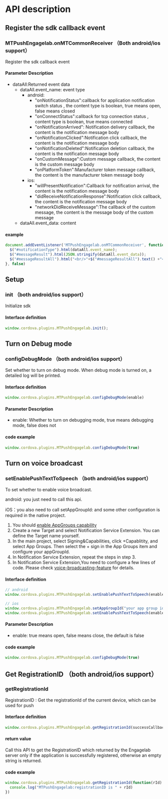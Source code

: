 # API description

## Register the sdk callback event

### MTPushEngagelab.onMTCommonReceiver （Both android/ios support）

Register the sdk callback event

#### Parameter Description
- dataAll:Returned event data
  - dataAll.event_name:  event type
    - android:
      - "onNotificationStatus":callback for application notification switch status , the content type is boolean, true means open, false means closed
      - "onConnectStatus":callback for tcp connection status , content type is boolean, true means connected
      - "onNotificationArrived": Notification delivery callback, the content is the notification message body
      - "onNotificationClicked":Notification click callback, the content is the notification message body
      - "onNotificationDeleted":Notification deletion callback, the content is the notification message body
      - "onCustomMessage":Custom message callback, the content is the custom message body
      - "onPlatformToken":Manufacturer token message callback, the content is the manufacturer token message body
    - ios:
      - "willPresentNotification":Callback for notification arrival, the content is the notification message body
      - "didReceiveNotificationResponse":Notification click callback, the content is the notification message body
      - "networkDidReceiveMessage":The callback of the custom message, the content is the message body of the custom message
  - dataAll.event_data: content


#### example

```js
document.addEventListener('MTPushEngagelab.onMTCommonReceiver', function (dataAll) {
  $("#notificationType").html(dataAll.event_name);
  $("#messageResult").html(JSON.stringify(dataAll.event_data));
  $("#messageResultAll").html("<br/>"+$("#messageResultAll").text() +"<br/>"+ JSON.stringify(dataAll));
}, false)
```

## Setup

### init （both android/ios support）

Initialize sdk

#### Interface definition

```js
window.cordova.plugins.MTPushEngagelab.init();
```

## Turn on Debug mode

### configDebugMode （both android/ios support）

Set whether to turn on debug mode. When debug mode is turned on, a detailed log will be printed.

#### Interface definition

```js
window.cordova.plugins.MTPushEngagelab.configDebugMode(enable)
```

#### Parameter Description

- enable: Whether to turn on debugging mode, true means debugging mode, false does not

#### code example

```js
window.cordova.plugins.MTPushEngagelab.configDebugMode(true)
```

## Turn on voice broadcast

### setEnablePushTextToSpeech （both android/ios support）

To set whether to enable voice broadcast.

android: you just need to call this api.

iOS：you also need to call setAppGroupId: and some other configuration is required in the native project. 
1. You should [enable AppGroups capability](https://www.engagelab.com/docs/app-push/client-sdk-reference/ios-sdk/ios-certificate-setting-guide#enable-appgroups-capability)
2. Create a new Target and select Notification Service Extension. You can define the Target name yourself.
3. In the main project, select Signing&Capabilities, click +Capablitity, and select App Groups. Then select the + sign in the App Groups item and configure your appGroupId.
4. In Notification Service Extension, repeat the steps in step 3.
5. In Notification Service Extension,You need to configure a few lines of code. Please check [voice-broadcasting-feature](https://www.engagelab.com/docs/app-push/client-sdk-reference/ios-sdk/sdk-api-guide#voice-broadcasting-feature-1) for details.

#### Interface definition

```js
// android
window.cordova.plugins.MTPushEngagelab.setEnablePushTextToSpeech(enable)

// ios
window.cordova.plugins.MTPushEngagelab.setAppGroupId("your app group id");
window.cordova.plugins.MTPushEngagelab.setEnablePushTextToSpeech(enable)
```

#### Parameter Description

- enable: true means open, false means close, the default is false

#### code example

```js
window.cordova.plugins.MTPushEngagelab.configDebugMode(true)
```

## Get RegistrationID （both android/ios support）

### getRegistrationId

RegistrationID :
Get the registrationId of the current device, which can be used for push

#### Interface definition

```js
window.cordova.plugins.MTPushEngagelab.getRegistrationId(successCallback)
```

#### return value

Call this API to get the RegistrationID which returned by the Engagelab server only if the application is successfully registered, otherwise an empty string is returned.

#### code example

```js
window.cordova.plugins.MTPushEngagelab.getRegistrationId(function(rId) {
  console.log("MTPushEngagelab:registrationID is " + rId)
})
```
